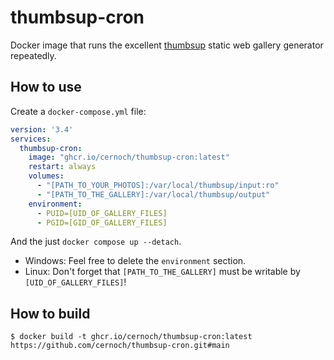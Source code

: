 # thumbsup-cron

Docker image that runs the excellent
[thumbsup](https://github.com/thumbsup/thumbsup)
static web gallery generator repeatedly. 

## How to use

Create a `docker-compose.yml` file:

```yml
version: '3.4'
services:
  thumbsup-cron:
    image: "ghcr.io/cernoch/thumbsup-cron:latest"
    restart: always
    volumes:
      - "[PATH_TO_YOUR_PHOTOS]:/var/local/thumbsup/input:ro"
      - "[PATH_TO_THE_GALLERY]:/var/local/thumbsup/output"
    environment:
      - PUID=[UID_OF_GALLERY_FILES]
      - PGID=[GID_OF_GALLERY_FILES]
```

And the just `docker compose up --detach`.

- Windows: Feel free to delete the `environment` section.
- Linux: Don't forget that `[PATH_TO_THE_GALLERY]` must be writable by `[UID_OF_GALLERY_FILES]`!


## How to build

```
$ docker build -t ghcr.io/cernoch/thumbsup-cron:latest https://github.com/cernoch/thumbsup-cron.git#main
```


